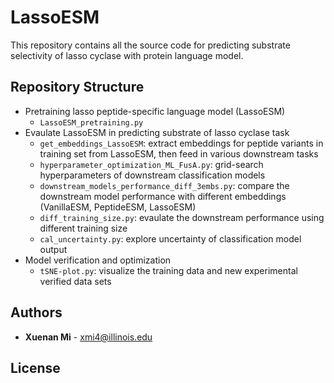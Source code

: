 # LassoESM

This repository contains all the source code for predicting substrate selectivity of lasso cyclase with protein language model.

## Repository Structure
- Pretraining lasso peptide-specific language model (LassoESM)
  - `LassoESM_pretraining.py`
- Evaulate LassoESM in predicting substrate of lasso cyclase task
  - `get_embeddings_LassoESM`: extract embeddings for peptide variants in training set from LassoESM, then feed in various downstream tasks
  - `hyperparameter_optimization_ML_FusA.py`: grid-search hyperparameters of downstream classification models
  - `downstream_models_performance_diff_3embs.py`: compare the downstream model performance with different embeddings (VanillaESM, PeptideESM, LassoESM)
  - `diff_training_size.py`: evaulate the downstream performance using different training size
  - `cal_uncertainty.py`: explore uncertainty of classification model output
- Model verification and optimization
  - `tSNE-plot.py`: visualize the training data and new experimental verified data sets

## Authors

- **Xuenan Mi** - [xmi4@illinois.edu](mailto:xmi4@illinois.edu)

## License
